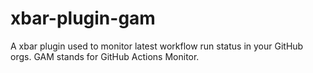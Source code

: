# xbar-plugin-gam
A xbar plugin used to monitor latest workflow run status in your GitHub orgs. GAM stands for GitHub Actions Monitor.
